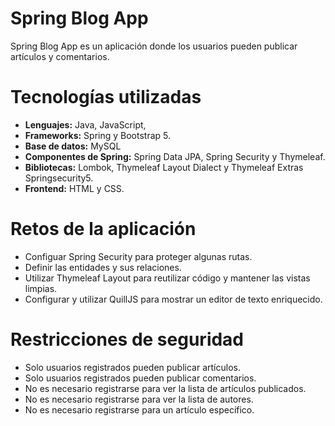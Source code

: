 # Spring Blog App

Spring Blog App es un aplicación donde los usuarios pueden publicar artículos y comentarios.

# Tecnologías utilizadas

- __Lenguajes:__ Java, JavaScript,
- __Frameworks:__ Spring y Bootstrap 5.
- __Base de datos:__ MySQL
- __Componentes de Spring:__ Spring Data JPA, Spring Security y Thymeleaf.
- __Bibliotecas:__ Lombok, Thymeleaf Layout Dialect y Thymeleaf Extras Springsecurity5.
- __Frontend:__ HTML y CSS.

# Retos de la aplicación

- Configuar Spring Security para proteger algunas rutas.
- Definir las entidades y sus relaciones.
- Utilizar Thymeleaf Layout para reutilizar código y mantener las vistas limpias.
- Configurar y utilizar QuillJS para mostrar un editor de texto enriquecido.

# Restricciones de seguridad

- Solo usuarios registrados pueden publicar artículos.
- Solo usuarios registrados pueden publicar comentarios.
- No es necesario registrarse para ver la lista de artículos publicados.
- No es necesario registrarse para ver la lista de autores.
- No es necesario registrarse para un artículo específico.


